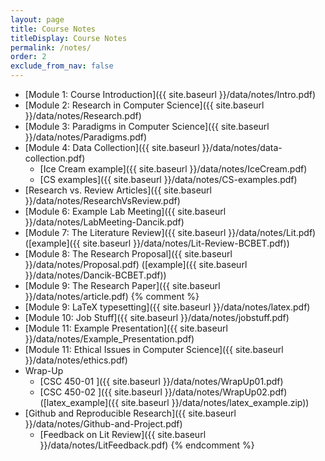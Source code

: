 ```yaml
---
layout: page
title: Course Notes 
titleDisplay: Course Notes
permalink: /notes/
order: 2
exclude_from_nav: false
---
```


* [Module 1: Course Introduction]({{ site.baseurl }}/data/notes/Intro.pdf)
* [Module 2: Research in Computer Science]({{ site.baseurl }}/data/notes/Research.pdf)
* [Module 3: Paradigms in Computer Science]({{ site.baseurl }}/data/notes/Paradigms.pdf)
* [Module 4: Data Collection]({{ site.baseurl }}/data/notes/data-collection.pdf)
    * [Ice Cream example]({{ site.baseurl }}/data/notes/IceCream.pdf)
    * [CS examples]({{ site.baseurl }}/data/notes/CS-examples.pdf)
* [Research vs. Review Articles]({{ site.baseurl }}/data/notes/ResearchVsReview.pdf)
* [Module 6: Example Lab Meeting]({{ site.baseurl }}/data/notes/LabMeeting-Dancik.pdf)
* [Module 7: The Literature Review]({{ site.baseurl }}/data/notes/Lit.pdf) 
([example]({{ site.baseurl }}/data/notes/Lit-Review-BCBET.pdf))
* [Module 8: The Research Proposal]({{ site.baseurl }}/data/notes/Proposal.pdf) 
([example]({{ site.baseurl }}/data/notes/Dancik-BCBET.pdf))
* [Module 9: The Research Paper]({{ site.baseurl }}/data/notes/article.pdf) 
{% comment %}
* [Module 9: LaTeX typesetting]({{ site.baseurl }}/data/notes/latex.pdf) 
* [Module 10: Job Stuff]({{ site.baseurl }}/data/notes/jobstuff.pdf) 
* [Module 11: Example Presentation]({{ site.baseurl }}/data/notes/Example_Presentation.pdf) 
* [Module 11: Ethical Issues in Computer Science]({{ site.baseurl }}/data/notes/ethics.pdf) 
* Wrap-Up
    * [CSC 450-01 ]({{ site.baseurl }}/data/notes/WrapUp01.pdf) 
    * [CSC 450-02 ]({{ site.baseurl }}/data/notes/WrapUp02.pdf) 
([latex_example]({{ site.baseurl }}/data/notes/latex_example.zip)) 
* [Github and Reproducible Research]({{ site.baseurl }}/data/notes/Github-and-Project.pdf) 
    * [Feedback on Lit Review]({{ site.baseurl }}/data/notes/LitFeedback.pdf) 
{% endcomment %}
